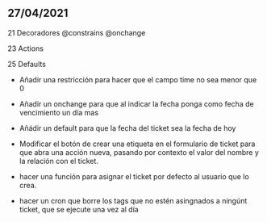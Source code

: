 ## 27/04/2021

21 Decoradores @constrains @onchange

23 Actions

25 Defaults

- Añadir una restricción para hacer que el campo time no sea menor que 0
- Añadir un onchange para que al indicar la fecha ponga como fecha de vencimiento un día mas
- Añádir un default para que la fecha del ticket sea la fecha de hoy

- Modificar el botón de crear una etiqueta en el formulario de ticket para que abra una acción nueva, pasando por contexto el valor del nombre y la relación con el ticket.
- hacer una función para asignar el ticket por defecto al usuario que lo crea.
- hacer un cron que borre los tags que no estén asingnados a ningúnt ticket, que se ejecute una vez al día
